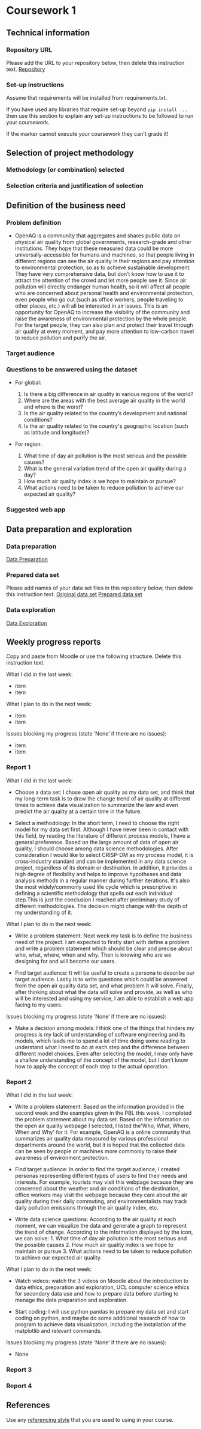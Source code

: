 # Coursework 1

## Technical information
### Repository URL
Please add the URL to your repository below, then delete this instruction text.
[Repository](https://github.com/ucl-comp0035/coursework-1-JiayingPan.git)

### Set-up instructions

Assume that requirements will be installed from requirements.txt.

If you have used any libraries that require set-up beyond `pip install ...` then use this section to explain any set-up
instructions to be followed to run your coursework.

If the marker cannot execute your coursework they can't grade it!


## Selection of project methodology
### Methodology (or combination) selected

### Selection criteria and justification of selection


## Definition of the business need
### Problem definition
- OpenAQ is a community that aggregates and shares public data on physical air quality from global governments, research-grade and other institutions. They hope that these measured data could be more universally-accessible for humans and machines, so that people living in different regions can see the air quality in their regions and pay attention to environmental protection, so as to achieve sustainable development. They have very comprehensive data, but don’t know how to use it to attract the attention of the crowd and let more people see it. Since air pollution will directly endanger human health, so it will affect all people who are concerned about personal health and environmental protection, even people who go out (such as office workers, people traveling to other places, etc.) will all be interested in air issues. This is an opportunity for OpenAQ to increase the visibility of the community and raise the awareness of environmental protection by the whole people. For the target people, they can also plan and protect their travel through air quality at every moment, and pay more attention to low-carbon travel to reduce pollution and purify the air.


### Target audience


### Questions to be answered using the dataset
- For global:
  1. Is there a big difference in air quality in various regions of the world?
  2. Where are the areas with the best average air quality in the world and where is the worst?
  3. Is the air quality related to the country’s development and national conditions?
  4. Is the air quality related to the country's geographic location (such as latitude and longitude)?
  
- For region:
  1. What time of day air pollution is the most serious and the possible causes?
  2. What is the general variation trend of the open air quality during a day?
  3. How much air quality index is we hope to maintain or pursue?
  4. What actions need to be taken to reduce pollution to achieve our expected air quality?


### Suggested web app

## Data preparation and exploration
### Data preparation

[Data Preparation](data_preparation.py)

### Prepared data set
Please add names of your data set files in this repository below, then delete this instruction text.
[Original data set]()
[Prepared data set]()

### Data exploration

[Data Exploration]()

## Weekly progress reports
Copy and paste from Moodle or use the following structure. Delete this instruction text.

What I did in the last week:
- item
- item

What I plan to do in the next week:
- item
- item

Issues blocking my progress (state ‘None’ if there are no issues):
- item
- item

### Report 1
What I did in the last week:

- Choose a data set: I chose open air quality as my data set, and think that my long-term task is to draw the change trend of air quality at different times to achieve data visualization to summarize the law and even predict the air quality at a certain time in the future.

- Select a methodology: In the short term, I need to choose the right model for my data set first. Although I have never been in contact with this field, by reading the literature of different process models, I have a general preference. Based on the large amount of data of open air quality, I should choose among data science methodologies. After consideration I would like to select CRISP-DM as my process model, it is cross-industry standard and can be implemented in any data science project, regardless of its domain or destination. In addition, it provides a high degree of flexibility and helps to improve hypotheses and data analysis methods in a regular manner during further iterations. It's also the most widely/commonly used life cycle which is prescriptive in defining a scientific methodology that spells out each individual step.This is just the conclusion I reached after preliminary study of different methodologies. The decision might change with the depth of my understanding of it.


What I plan to do in the next week:

- Write a problem statement: Next week my task is to define the business need of the project. I am expected to firstly start with define a problem and write a problem statement which should be clear and precise about who, what, where, when and why. Then is knowing who are we designing for and will become our users. 

- Find target audience: It will be useful to create a persona to describe our target audience. Lastly is to write questions which could be answered from the open air quality data set, and what problem it will solve. Finally, after thinking about what the data will solve and provide, as well as who will be interested and using my service, I am able to establish a web app facing to my users.


Issues blocking my progress (state ‘None’ if there are no issues):

- Make a decision among models: I think one of the things that hinders my progress is my lack of understanding of software engineering and its models, which leads me to spend a lot of time doing some reading to understand what I need to do at each step and the difference between different model choices. Even after selecting the model, I may only have a shallow understanding of the concept of the model, but I don’t know how to apply the concept of each step to the actual operation.



### Report 2
What I did in the last week:
- Write a problem statement: Based on the information provided in the second week and the examples given in the PBL this week, I completed the problem statement about my data set. Based on the information on the open air quality webpage I selected, I listed the'Who, What, Where, When and Why' for it. For example, OpenAQ is a online community that summarizes air quality data measured by various professional departments around the world, but it is hoped that the collected data can be seen by people or machines more commonly to raise their awareness of environment protection.

- Find target audience: In order to find the target audience, I created personas representing different types of users to find their needs and interests. For example, tourists may visit this webpage because they are concerned about the weather and air conditions of the destination, office workers may visit the webpage because they care about the air quality during their daily commuting, and environmentalists may track daily pollution emissions through the air quality index, etc.

- Write data science questions: According to the air quality at each moment, we can visualize the data and generate a graph to represent the trend of change. According to the information displayed by the icon, we can solve: 1. What time of day air pollution is the most serious and the possible causes 2. How much air quality index is we hope to maintain or pursue 3. What actions need to be taken to reduce pollution to achieve our expected air quality.


What I plan to do in the next week:
- Watch videos: watch the 3 videos on Moodle about the introduction to data ethics, preparation and exploration, UCL computer science ethics for secondary data use and how to prepare data before starting to manage the data preparation and exploration.

- Start coding: I will use python pandas to prepare my data set and start coding on python, and maybe do some additional research of how to program to achieve data visualization, including the installation of the matplotlib and relevant commands.


Issues blocking my progress (state ‘None’ if there are no issues):
- None



### Report 3

### Report 4

## References
Use any [referencing style](https://library-guides.ucl.ac.uk/referencing-plagiarism/referencing-styles) that you are
used to using in your course.
